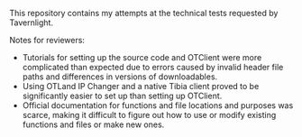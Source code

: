 This repository contains my attempts at the technical tests requested by Tavernlight.

Notes for reviewers:
- Tutorials for setting up the source code and OTClient were more complicated than expected due to errors caused by invalid header file paths and differences in versions of downloadables.
- Using OTLand IP Changer and a native Tibia client proved to be significantly easier to set up than setting up OTClient.
- Official documentation for functions and file locations and purposes was scarce, making it difficult to figure out how to use or modify existing functions and files or make new ones.
